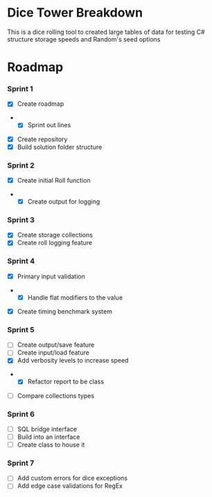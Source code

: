 # Dice Tower Breakdown
This is a dice rolling tool to created large tables of data 
for testing C# structure storage speeds and Random's seed options

# Roadmap 
### Sprint 1
- [x] Create roadmap
- - [X] Sprint out lines
- [x] Create repository 
- [x] Build solution folder structure 

### Sprint 2
- [x] Create initial Roll function
- - [x] Create output for logging

### Sprint 3
- [x] Create storage collections
- [x] Create roll logging feature

### Sprint 4
- [x] Primary input validation
- - [x] Handle flat modifiers to the value
- [x] Create timing benchmark system

### Sprint 5
- [ ] Create output/save feature
- [ ] Create input/load feature
- [x] Add verbosity levels to increase speed
- - [x] Refactor report to be class 
- [ ] Compare collections types

### Sprint 6
- [ ] SQL bridge interface
- [ ] Build into an interface
- [ ] Create class to house it

### Sprint 7
- [ ] Add custom errors for dice exceptions
- [ ] Add edge case validations for RegEx